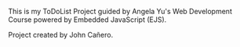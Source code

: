 This is my ToDoList Project guided by Angela Yu's Web Development Course powered by Embedded JavaScript (EJS). 

Project created by John Cañero.